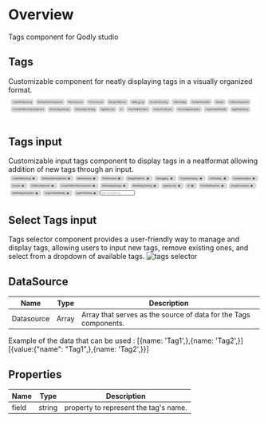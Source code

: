 # Overview

Tags component for Qodly studio

## Tags

Customizable component for neatly displaying tags in a visually organized format.
![tags](https://github.com/AyaBengherifa/Qodly_Tags/blob/main/public/tags.png)

## Tags input

Customizable input tags component to display tags in a neatformat allowing addition of new tags through an input.
![tags input](https://github.com/AyaBengherifa/Qodly_Tags/blob/main/public/tags-input.png)

## Select Tags input

Tags selector component provides a user-friendly way to manage and display tags, allowing users to input new tags, remove existing ones, and select from a dropdown of available tags.
![tags selector](https://github.com/AyaBengherifa/Qodly_Tags/blob/main/public/tags-selector.png)

## DataSource

| Name       | Type  | Description                                                      |
| ---------- | ----- | ---------------------------------------------------------------- |
| Datasource | Array | Array that serves as the source of data for the Tags components. |

Example of the data that can be used :
[{name: 'Tag1',},{name: 'Tag2',}]
[{value:{"name": "Tag1",},{name: 'Tag2',}}]

## Properties

| Name  | Type   | Description                           |
| ----- | ------ | ------------------------------------- |
| field | string | property to represent the tag's name. |
